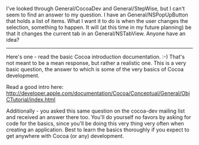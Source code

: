 I've looked through General/CocoaDev and General/StepWise, but I can't seem to find an answer to my question. I have an General/NSPopUpButton that holds a list of items. What I want it to do is when the user changes the selection, something to happen. It will (at this time in my future planning) be that it changes the current tab in an General/NSTabView. Anyone have an idea?

----

Here's one - read the basic Cocoa introduction documentation. :-) That's not meant to be a mean response, but rather a realistic one. This is a very basic question, the answer to which is some of the very basics of Cocoa development. 

Read a good intro here: http://developer.apple.com/documentation/Cocoa/Conceptual/General/ObjCTutorial/index.html

Additionally - you asked this same question on the cocoa-dev mailing list and received an answer there too. You'll do yourself no favors by asking for code for the basics, since you'll be doing this very thing very often when creating an application. Best to learn the basics thoroughly if you expect to get anywhere with Cocoa (or any) development.